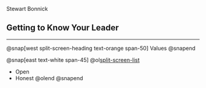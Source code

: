 
Stewart Bonnick
## Getting to Know Your Leader
---

@snap[west split-screen-heading text-orange span-50]
Values
@snapend

@snap[east text-white span-45]
@ol[split-screen-list](false)
- Open
- Honest
@olend
@snapend
